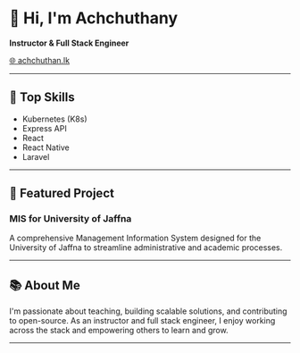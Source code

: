 # 👋 Hi, I'm Achchuthany

**Instructor & Full Stack Engineer**

[🌐 achchuthan.lk](https://www.achchuthan.lk/)

---

## 🚀 Top Skills
- Kubernetes (K8s)
- Express API
- React
- React Native
- Laravel

---

## 🌟 Featured Project

### MIS for University of Jaffna
A comprehensive Management Information System designed for the University of Jaffna to streamline administrative and academic processes.

---

## 📚 About Me

I'm passionate about teaching, building scalable solutions, and contributing to open-source. As an instructor and full stack engineer, I enjoy working across the stack and empowering others to learn and grow.

---

<!-- Social links (add your LinkedIn, Twitter, etc. here if you'd like) -->

